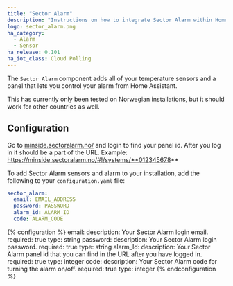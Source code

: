 ```yaml
---
title: "Sector Alarm"
description: "Instructions on how to integrate Sector Alarm within Home Assistant."
logo: sector_alarm.png
ha_category:
  - Alarm
  - Sensor
ha_release: 0.101
ha_iot_class: Cloud Polling
---
```


The `Sector Alarm` component adds all of your temperature sensors and a panel that lets you control your alarm from Home Assistant.

This has currently only been tested on Norwegian installations, but it should work for other countries as well.

## Configuration

Go to [minside.sectoralarm.no/](https://minside.sectoralarm.no/) and login to find your panel id. After you log in it should be a part of the URL. Example: https://minside.sectoralarm.no/#!/systems/**012345678**

To add Sector Alarm sensors and alarm to your installation, add the following to your `configuration.yaml` file:

```yaml
sector_alarm:
  email: EMAIL_ADDRESS
  password: PASSWORD
  alarm_id: ALARM_ID
  code: ALARM_CODE
```

{% configuration %}
email:
  description: Your Sector Alarm login email.
  required: true
  type: string
password:
  description: Your Sector Alarm login password.
  required: true
  type: string
alarm_Id:
  description: Your Sector Alarm panel id that you can find in the URL after you have logged in.
  required: true
  type: integer
code:
  description: Your Sector Alarm code for turning the alarm on/off.
  required: true
  type: integer
{% endconfiguration %}
